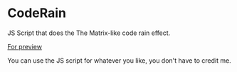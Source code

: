 # CodeRain
 JS Script that does the The Matrix-like code rain effect.
 
 [For preview](https://n4rgar0th.github.io/CodeRain/)
 
 You can use the JS script for whatever you like, you don't have to credit me.
